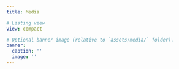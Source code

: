 ```yaml
---
title: Media

# Listing view
view: compact

# Optional banner image (relative to `assets/media/` folder).
banner:
  caption: ''
  image: ''
---
```

